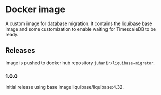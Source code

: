 # Docker image

A custom image for database migration. It contains the liquibase base image and some customization to enable waiting for TimescaleDB to be ready.

## Releases

Image is pushed to docker hub repository `juhanir/liquibase-migrator`.

### 1.0.0

Initial release using base image liquibase/liquibase:4.32.